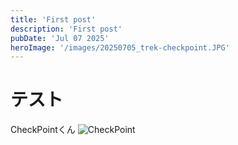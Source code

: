 ```yaml
---
title: 'First post'
description: 'First post'
pubDate: 'Jul 07 2025'
heroImage: '/images/20250705_trek-checkpoint.JPG'
---
```


# テスト
CheckPointくん
![CheckPoint](/images/2025-07-05-trek-checkpoint.JPG)